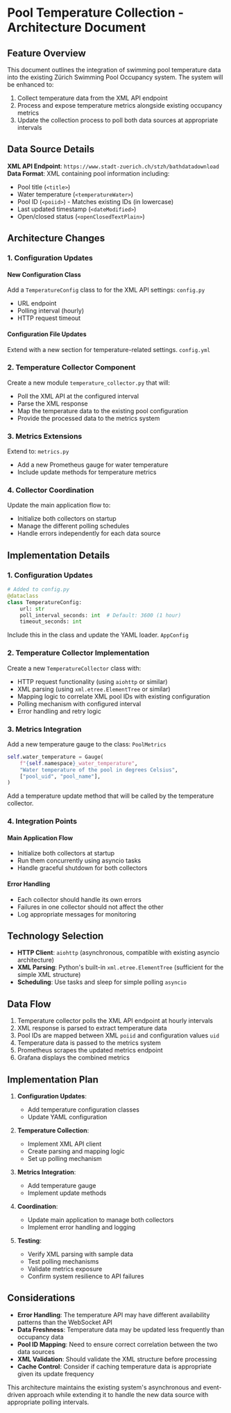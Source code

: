 # Pool Temperature Collection - Architecture Document
## Feature Overview
This document outlines the integration of swimming pool temperature data into the existing Zürich Swimming Pool Occupancy system. The system will be enhanced to:
1. Collect temperature data from the XML API endpoint
2. Process and expose temperature metrics alongside existing occupancy metrics
3. Update the collection process to poll both data sources at appropriate intervals

## Data Source Details
**XML API Endpoint**: `https://www.stadt-zuerich.ch/stzh/bathdatadownload`
**Data Format**: XML containing pool information including:
- Pool title (`<title>`)
- Water temperature (`<temperatureWater>`)
- Pool ID (`<poiid>`) - Matches existing IDs (in lowercase)
- Last updated timestamp (`<dateModified>`)
- Open/closed status (`<openClosedTextPlain>`)

## Architecture Changes
### 1. Configuration Updates
#### New Configuration Class
Add a `TemperatureConfig` class to for the XML API settings: `config.py`
- URL endpoint
- Polling interval (hourly)
- HTTP request timeout

#### Configuration File Updates
Extend with a new section for temperature-related settings. `config.yml`
### 2. Temperature Collector Component
Create a new module `temperature_collector.py` that will:
- Poll the XML API at the configured interval
- Parse the XML response
- Map the temperature data to the existing pool configuration
- Provide the processed data to the metrics system

### 3. Metrics Extensions
Extend to: `metrics.py`
- Add a new Prometheus gauge for water temperature
- Include update methods for temperature metrics

### 4. Collector Coordination
Update the main application flow to:
- Initialize both collectors on startup
- Manage the different polling schedules
- Handle errors independently for each data source

## Implementation Details
### 1. Configuration Updates
``` python
# Added to config.py
@dataclass
class TemperatureConfig:
    url: str
    poll_interval_seconds: int  # Default: 3600 (1 hour)
    timeout_seconds: int
```
Include this in the class and update the YAML loader. `AppConfig`
### 2. Temperature Collector Implementation
Create a new `TemperatureCollector` class with:
- HTTP request functionality (using `aiohttp` or similar)
- XML parsing (using `xml.etree.ElementTree` or similar)
- Mapping logic to correlate XML pool IDs with existing configuration
- Polling mechanism with configured interval
- Error handling and retry logic

### 3. Metrics Integration
Add a new temperature gauge to the class: `PoolMetrics`
``` python
self.water_temperature = Gauge(
    f"{self.namespace}_water_temperature",
    "Water temperature of the pool in degrees Celsius",
    ["pool_uid", "pool_name"],
)
```
Add a temperature update method that will be called by the temperature collector.
### 4. Integration Points
#### Main Application Flow
- Initialize both collectors at startup
- Run them concurrently using asyncio tasks
- Handle graceful shutdown for both collectors

#### Error Handling
- Each collector should handle its own errors
- Failures in one collector should not affect the other
- Log appropriate messages for monitoring

## Technology Selection
- **HTTP Client**: `aiohttp` (asynchronous, compatible with existing asyncio architecture)
- **XML Parsing**: Python's built-in `xml.etree.ElementTree` (sufficient for the simple XML structure)
- **Scheduling**: Use tasks and sleep for simple polling `asyncio`

## Data Flow
1. Temperature collector polls the XML API endpoint at hourly intervals
2. XML response is parsed to extract temperature data
3. Pool IDs are mapped between XML `poiid` and configuration values `uid`
4. Temperature data is passed to the metrics system
5. Prometheus scrapes the updated metrics endpoint
6. Grafana displays the combined metrics

## Implementation Plan
1. **Configuration Updates**:
    - Add temperature configuration classes
    - Update YAML configuration

2. **Temperature Collection**:
    - Implement XML API client
    - Create parsing and mapping logic
    - Set up polling mechanism

3. **Metrics Integration**:
    - Add temperature gauge
    - Implement update methods

4. **Coordination**:
    - Update main application to manage both collectors
    - Implement error handling and logging

5. **Testing**:
    - Verify XML parsing with sample data
    - Test polling mechanisms
    - Validate metrics exposure
    - Confirm system resilience to API failures

## Considerations
- **Error Handling**: The temperature API may have different availability patterns than the WebSocket API
- **Data Freshness**: Temperature data may be updated less frequently than occupancy data
- **Pool ID Mapping**: Need to ensure correct correlation between the two data sources
- **XML Validation**: Should validate the XML structure before processing
- **Cache Control**: Consider if caching temperature data is appropriate given its update frequency

This architecture maintains the existing system's asynchronous and event-driven approach while extending it to handle the new data source with appropriate polling intervals.
